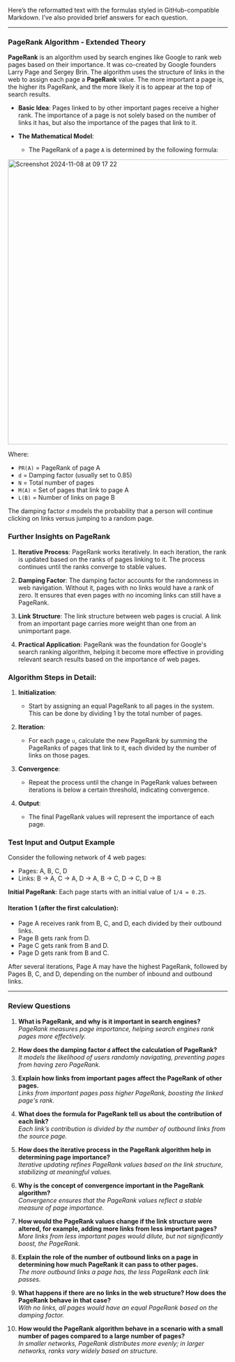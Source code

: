 Here’s the reformatted text with the formulas styled in GitHub-compatible Markdown. I’ve also provided brief answers for each question.

---

### **PageRank Algorithm - Extended Theory**

**PageRank** is an algorithm used by search engines like Google to rank web pages based on their importance. It was co-created by Google founders Larry Page and Sergey Brin. The algorithm uses the structure of links in the web to assign each page a **PageRank** value. The more important a page is, the higher its PageRank, and the more likely it is to appear at the top of search results.

- **Basic Idea**: Pages linked to by other important pages receive a higher rank. The importance of a page is not solely based on the number of links it has, but also the importance of the pages that link to it.
  
- **The Mathematical Model**: 
   - The PageRank of a page `A` is determined by the following formula:
<img width="653" alt="Screenshot 2024-11-08 at 09 17 22" src="https://github.com/user-attachments/assets/4fd64bcf-95ae-4613-9713-bf03de28222c">

 
   Where:
   - `PR(A)` = PageRank of page A
   - `d` = Damping factor (usually set to 0.85)
   - `N` = Total number of pages
   - `M(A)` = Set of pages that link to page A
   - `L(B)` = Number of links on page B
   
   The damping factor `d` models the probability that a person will continue clicking on links versus jumping to a random page.

### **Further Insights on PageRank**

1. **Iterative Process**: PageRank works iteratively. In each iteration, the rank is updated based on the ranks of pages linking to it. The process continues until the ranks converge to stable values.

2. **Damping Factor**: The damping factor accounts for the randomness in web navigation. Without it, pages with no links would have a rank of zero. It ensures that even pages with no incoming links can still have a PageRank.

3. **Link Structure**: The link structure between web pages is crucial. A link from an important page carries more weight than one from an unimportant page.

4. **Practical Application**: PageRank was the foundation for Google's search ranking algorithm, helping it become more effective in providing relevant search results based on the importance of web pages.

### **Algorithm Steps in Detail**:

1. **Initialization**:
   - Start by assigning an equal PageRank to all pages in the system. This can be done by dividing 1 by the total number of pages.

2. **Iteration**:
   - For each page `u`, calculate the new PageRank by summing the PageRanks of pages that link to it, each divided by the number of links on those pages.
   
3. **Convergence**:
   - Repeat the process until the change in PageRank values between iterations is below a certain threshold, indicating convergence.

4. **Output**:
   - The final PageRank values will represent the importance of each page.

### **Test Input and Output Example**

Consider the following network of 4 web pages:
- Pages: A, B, C, D
- Links: B → A, C → A, D → A, B → C, D → C, D → B

**Initial PageRank**: Each page starts with an initial value of `1/4 = 0.25`.

#### **Iteration 1** (after the first calculation):
- Page A receives rank from B, C, and D, each divided by their outbound links.
- Page B gets rank from D.
- Page C gets rank from B and D.
- Page D gets rank from B and C.

After several iterations, Page A may have the highest PageRank, followed by Pages B, C, and D, depending on the number of inbound and outbound links.

---

### **Review Questions**

1. **What is PageRank, and why is it important in search engines?**  
   *PageRank measures page importance, helping search engines rank pages more effectively.*

2. **How does the damping factor `d` affect the calculation of PageRank?**  
   *It models the likelihood of users randomly navigating, preventing pages from having zero PageRank.*

3. **Explain how links from important pages affect the PageRank of other pages.**  
   *Links from important pages pass higher PageRank, boosting the linked page's rank.*

4. **What does the formula for PageRank tell us about the contribution of each link?**  
   *Each link’s contribution is divided by the number of outbound links from the source page.*

5. **How does the iterative process in the PageRank algorithm help in determining page importance?**  
   *Iterative updating refines PageRank values based on the link structure, stabilizing at meaningful values.*

6. **Why is the concept of convergence important in the PageRank algorithm?**  
   *Convergence ensures that the PageRank values reflect a stable measure of page importance.*

7. **How would the PageRank values change if the link structure were altered, for example, adding more links from less important pages?**  
   *More links from less important pages would dilute, but not significantly boost, the PageRank.*

8. **Explain the role of the number of outbound links on a page in determining how much PageRank it can pass to other pages.**  
   *The more outbound links a page has, the less PageRank each link passes.*

9. **What happens if there are no links in the web structure? How does the PageRank behave in that case?**  
   *With no links, all pages would have an equal PageRank based on the damping factor.*

10. **How would the PageRank algorithm behave in a scenario with a small number of pages compared to a large number of pages?**  
   *In smaller networks, PageRank distributes more evenly; in larger networks, ranks vary widely based on structure.*
